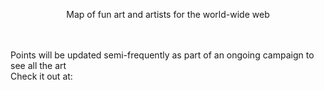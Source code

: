 <p align = "center"> Map of fun art and artists for the world-wide web
</p><br>
<br>
Points will be updated semi-frequently as part of an ongoing campaign to see all the art
<br>
Check it out at: 
